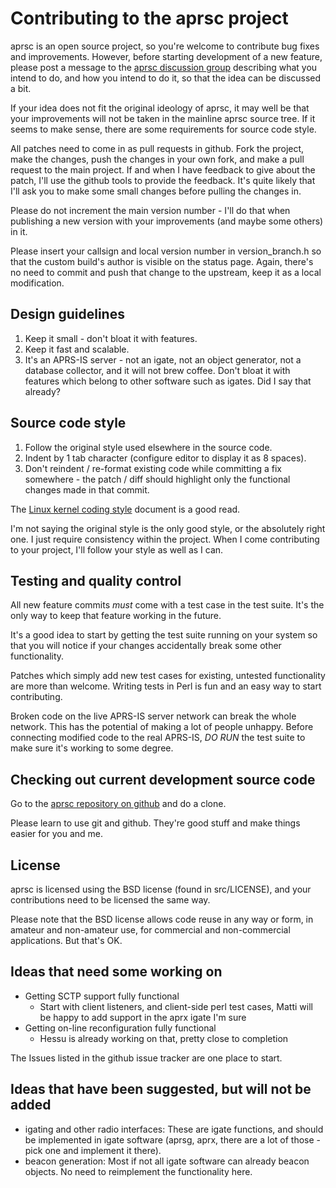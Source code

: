 
Contributing to the aprsc project
====================================

aprsc is an open source project, so you're welcome to contribute bug fixes
and improvements.  However, before starting development of a new feature,
please post a message to the [aprsc discussion group][aprsc-group]
describing what you intend to do, and how you intend to do it, so that the
idea can be discussed a bit.

If your idea does not fit the original ideology of aprsc, it may well be that
your improvements will not be taken in the mainline aprsc source tree.  If
it seems to make sense, there are some requirements for source code style.

All patches need to come in as pull requests in github.  Fork the project,
make the changes, push the changes in your own fork, and make a pull request
to the main project.  If and when I have feedback to give about the patch,
I'll use the github tools to provide the feedback.  It's quite likely that
I'll ask you to make some small changes before pulling the changes in.

Please do not increment the main version number - I'll do that when
publishing a new version with your improvements (and maybe some others) in
it.

Please insert your callsign and local version number in version_branch.h so
that the custom build's author is visible on the status page.  Again,
there's no need to commit and push that change to the upstream, keep it as a
local modification.

[aprsc-group]: https://groups.google.com/forum/#!forum/aprsc


Design guidelines
--------------------

1. Keep it small - don't bloat it with features.
2. Keep it fast and scalable.
3. It's an APRS-IS server - not an igate, not an object generator, not a
   database collector, and it will not brew coffee. Don't bloat it with
   features which belong to other software such as igates. Did I say that
   already?


Source code style
--------------------

1. Follow the original style used elsewhere in the source code.
2. Indent by 1 tab character (configure editor to display it as 8 spaces).
3. Don't reindent / re-format existing code while committing a fix
   somewhere - the patch / diff should highlight only the functional changes
   made in that commit.

The [Linux kernel coding style][linux-codestyle] document is a good read.

[linux-codestyle]: http://www.kernel.org/doc/Documentation/CodingStyle

I'm not saying the original style is the only good style, or the absolutely
right one.  I just require consistency within the project.  When I come
contributing to your project, I'll follow your style as well as I can.


Testing and quality control
------------------------------

All new feature commits _must_ come with a test case in the test suite.
It's the only way to keep that feature working in the future.

It's a good idea to start by getting the test suite running on your system
so that you will notice if your changes accidentally break some other
functionality.

Patches which simply add new test cases for existing, untested functionality
are more than welcome.  Writing tests in Perl is fun and an easy way to
start contributing.

Broken code on the live APRS-IS server network can break the whole network.
This has the potential of making a lot of people unhappy.  Before connecting
modified code to the real APRS-IS, *DO* *RUN* the test suite to make sure
it's working to some degree.


Checking out current development source code
-----------------------------------------------

Go to the [aprsc repository on github](https://github.com/hessu/aprsc)
and do a clone.

Please learn to use git and github. They're good stuff and make things
easier for you and me.


License
----------

aprsc is licensed using the BSD license (found in src/LICENSE), and your
contributions need to be licensed the same way.

Please note that the BSD license allows code reuse in any way or form, in
amateur and non-amateur use, for commercial and non-commercial applications.
But that's OK.


Ideas that need some working on
----------------------------------

* Getting SCTP support fully functional
  * Start with client listeners, and client-side perl test cases, Matti
    will be happy to add support in the aprx igate I'm sure
* Getting on-line reconfiguration fully functional
  * Hessu is already working on that, pretty close to completion

The Issues listed in the github issue tracker are one place to start.


Ideas that have been suggested, but will not be added
--------------------------------------------------------

* igating and other radio interfaces: These are igate functions, and
  should be implemented in igate software (aprsg, aprx, there are a lot
  of those - pick one and implement it there).
* beacon generation: Most if not all igate software can already beacon
  objects. No need to reimplement the functionality here.


